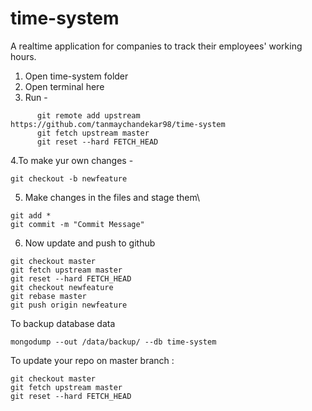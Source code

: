 # time-system
A realtime application for companies to track their employees' working hours.


1. Open time-system folder
2. Open terminal here
3. Run - 
```
      git remote add upstream https://github.com/tanmaychandekar98/time-system
      git fetch upstream master
      git reset --hard FETCH_HEAD
```
4.To make yur own changes - 
```
git checkout -b newfeature
```
5. Make changes in the files and stage them\
```
git add *
git commit -m "Commit Message"
```
6. Now update and push to github
```
git checkout master
git fetch upstream master
git reset --hard FETCH_HEAD
git checkout newfeature
git rebase master
git push origin newfeature
```


To backup database data
```
mongodump --out /data/backup/ --db time-system
```

To update your repo on master branch : 
```
git checkout master
git fetch upstream master
git reset --hard FETCH_HEAD
```
